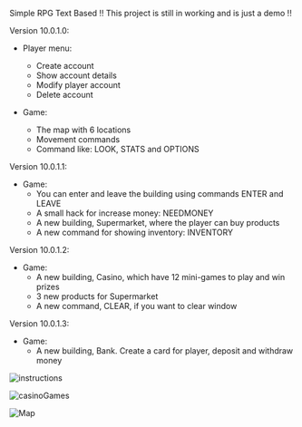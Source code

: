 Simple RPG Text Based !! This project is still in working and is just a demo !!

Version 10.0.1.0:
  - Player menu:
    + Create account
    + Show account details
    + Modify player account
    + Delete account

  - Game:
    + The map with 6 locations
    + Movement commands
    + Command like: LOOK, STATS and OPTIONS


Version 10.0.1.1:
  - Game:
      + You can enter and leave the building using commands ENTER and LEAVE
      + A small hack for increase money: NEEDMONEY
      + A new building, Supermarket, where the player can buy products
      + A new command for showing inventory: INVENTORY

   
Version 10.0.1.2:
  - Game:
      + A new building, Casino, which have 12 mini-games to play and win prizes
      + 3 new products for Supermarket
      + A new command, CLEAR, if you want to clear window


Version 10.0.1.3:
  - Game:
      + A new building, Bank. Create a card for player, deposit and withdraw money


![instructions](https://github.com/user-attachments/assets/2f64bb32-c049-4113-b81a-ab5bfe27e991)

![casinoGames](https://github.com/user-attachments/assets/10b89eb5-693b-4971-9c4b-c9b4125a1bae)

![Map](https://github.com/user-attachments/assets/08abdb02-42cd-4151-81a3-13110f2fffaa)
